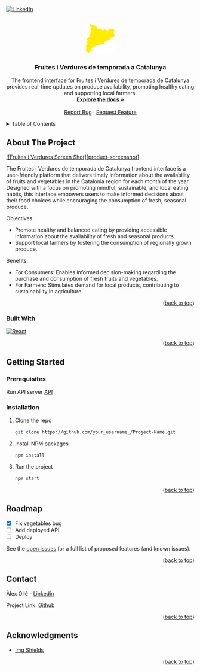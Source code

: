 <!-- Improved compatibility of back to top link: See: https://github.com/othneildrew/Best-README-Template/pull/73 -->

<a name="readme-top"></a>

<!--
*** Thanks for checking out the Best-README-Template. If you have a suggestion
*** that would make this better, please fork the repo and create a pull request
*** or simply open an issue with the tag "enhancement".
*** Don't forget to give the project a star!
*** Thanks again! Now go create something AMAZING! :D
-->

<!-- PROJECT SHIELDS -->
<!--
*** I'm using markdown "reference style" links for readability.
*** Reference links are enclosed in brackets [ ] instead of parentheses ( ).
*** See the bottom of this document for the declaration of the reference variables
*** for contributors-url, forks-url, etc. This is an optional, concise syntax you may use.
*** https://www.markdownguide.org/basic-syntax/#reference-style-links
-->

[![LinkedIn][linkedin-shield]][linkedin-url]

<!-- PROJECT LOGO -->
<br />
<div align="center">
  <a href="https://github.com/alex-olle/fv_client">
    <img src="public/logo192.png" alt="Logo" width="80" height="80">
  </a>

  <h3 align="center">Fruites i Verdures de temporada a Catalunya</h3>

  <p align="center">
    The frontend interface for Fruites i Verdures de temporada de Catalunya provides real-time updates on produce availability, promoting healthy eating and supporting local farmers.
    <br />
    <a href="#"><strong>Explore the docs »</strong></a>
    <br />
    <br />
    <a href="https://github.com/alex-olle/fv_client/issues">Report Bug</a>
    ·
    <a href="https://github.com/alex-olle/fv_client/issues">Request Feature</a>
  </p>
</div>

<!-- TABLE OF CONTENTS -->
<details>
  <summary>Table of Contents</summary>
  <ol>
    <li>
      <a href="#about-the-project">About The Project</a>
      <ul>
        <li><a href="#built-with">Built With</a></li>
      </ul>
    </li>
    <li>
      <a href="#getting-started">Getting Started</a>
      <ul>
        <li><a href="#installation">Installation</a></li>
      </ul>
    </li>
    <li><a href="#roadmap">Roadmap</a></li>
    <li><a href="#contact">Contact</a></li>
    <li><a href="#acknowledgments">Acknowledgments</a></li>
  </ol>
</details>

<!-- ABOUT THE PROJECT -->

## About The Project

[![Fruites i Verdures Screen Shot][product-screenshot]](#)

The Fruites i Verdures de temporada de Catalunya frontend interface is a user-friendly platform that delivers timely information about the availability of fruits and vegetables in the Catalonia region for each month of the year. Designed with a focus on promoting mindful, sustainable, and local eating habits, this interface empowers users to make informed decisions about their food choices while encouraging the consumption of fresh, seasonal produce.

Objectives:

- Promote healthy and balanced eating by providing accessible information about the availability of fresh and seasonal products.
- Support local farmers by fostering the consumption of regionally grown produce.

Benefits:

- For Consumers: Enables informed decision-making regarding the purchase and consumption of fresh fruits and vegetables.
- For Farmers: Stimulates demand for local products, contributing to sustainability in agriculture.

<p align="right">(<a href="#readme-top">back to top</a>)</p>

### Built With

[![React][React.js]][React-url]

<p align="right">(<a href="#readme-top">back to top</a>)</p>

<!-- GETTING STARTED -->

## Getting Started

### Prerequisites

Run API server [API](https://github.com/alex-olle/fv_api)

### Installation

1. Clone the repo
   ```sh
   git clone https://github.com/your_username_/Project-Name.git
   ```
2. Install NPM packages
   ```sh
   npm install
   ```
3. Run the project
   ```sh
   npm start
   ```

<p align="right">(<a href="#readme-top">back to top</a>)</p>

<!-- ROADMAP -->

## Roadmap

- [x] Fix vegetables bug
- [ ] Add deployed API
- [ ] Deploy

See the [open issues](https://github.com/alex-olle/fv_client/issues) for a full list of proposed features (and known issues).

<p align="right">(<a href="#readme-top">back to top</a>)</p>

<!-- CONTACT -->

## Contact

Àlex Ollé - [Linkedin](https://www.linkedin.com/in/alejandro-olle-ramos/)

Project Link: [Github](https://github.com/alex-olle/fv_client)

<p align="right">(<a href="#readme-top">back to top</a>)</p>

<!-- ACKNOWLEDGMENTS -->

## Acknowledgments

* [Img Shields](https://shields.io)

<p align="right">(<a href="#readme-top">back to top</a>)</p>

<!-- MARKDOWN LINKS & IMAGES -->
<!-- https://www.markdownguide.org/basic-syntax/#reference-style-links -->

[linkedin-shield]: https://img.shields.io/badge/-LinkedIn-black.svg?style=for-the-badge&logo=linkedin&colorB=555
[linkedin-url]: http://www.linkedin.com/in/alejandro-olle-ramos
[React.js]: https://img.shields.io/badge/React-20232A?style=for-the-badge&logo=react&logoColor=61DAFB
[React-url]: https://reactjs.org/
